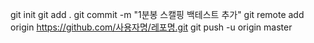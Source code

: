 git init
git add .
git commit -m "1분봉 스캘핑 백테스트 추가"
git remote add origin https://github.com/사용자명/레포명.git
git push -u origin master
